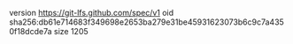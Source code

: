 version https://git-lfs.github.com/spec/v1
oid sha256:db61e714683f349698e2653ba279e31be45931623073b6c9c7a4350f18dcde7a
size 1205
